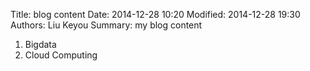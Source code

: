 Title: blog content
Date: 2014-12-28 10:20
Modified: 2014-12-28 19:30
Authors: Liu Keyou
Summary: my blog content

 1. Bigdata
 2. Cloud Computing